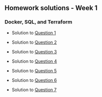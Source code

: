 ## Homework solutions - Week 1

### Docker, SQL, and Terraform

* Solution to [Question 1](question_1)

* Solution to [Question 2](question_2)

* Solution to [Question 3](question_3)

* Solution to [Question 4](question_4)

* Solution to [Question 5](question_5)

* Solution to [Question 6](question_6)

* Solution to [Question 7](question_7)